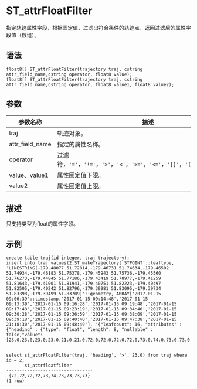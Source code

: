 # ST\_attrFloatFilter

指定轨迹属性字段，根据固定值，过滤出符合条件的轨迹点，返回过滤后的属性字段值（数组）。

## 语法

```
float8[] ST_attrFloatFilter(trajectory traj, cstring attr_field_name,cstring operator, float8 value);
float8[] ST_attrFloatFilter(trajectory traj, cstring attr_field_name,cstring operator, float8 value1, float8 value2);
```

## 参数

|参数名称|描述|
|----|--|
|traj|轨迹对象。|
|attr\_field\_name|指定的属性名称。|
|operator|过滤符，`'='`，`'!='`，`'>'`，`'<'`，`'>='`，`'<='`，`'[]'`，`'(]'`，`'[)'`，`'()'`。|
|value、value1|属性固定值下限。|
|value2|属性固定值上限。|

## 描述

只支持类型为float的属性字段。

## 示例

```
create table traj(id integer, traj trajectory);
insert into traj values(2,ST_makeTrajectory('STPOINT'::leaftype, 'LINESTRING(-179.48077 51.72814,-179.46731 51.74634,-179.46502 51.74934,-179.46183 51.75378,-179.45943 51.75736,-179.45560 51.76273,-179.44845 51.77186,-179.43419 51.78977,-179.41259 51.81643,-179.41001 51.81941,-179.40751 51.82223,-179.40497 51.82505,-179.40242 51.82796,-179.39981 51.83095,-179.39734 51.83398,-179.39499 51.83709)'::geometry, ARRAY['2017-01-15 09:06:39'::timestamp,'2017-01-15 09:14:48','2017-01-15 09:13:39','2017-01-15 09:16:28','2017-01-15 09:19:48','2017-01-15 09:17:48','2017-01-15 09:23:19','2017-01-15 09:34:40','2017-01-15 09:30:28','2017-01-15 09:36:59','2017-01-15 09:38:09','2017-01-15 09:39:18','2017-01-15 09:40:40','2017-01-15 09:47:38','2017-01-15 21:18:30','2017-01-15 09:48:49'], '{"leafcount": 16, "attributes" : {"heading" : {"type": "float", "length": 8, "nullable" : false,"value":[23.0,23.0,23.0,23.0,21.0,21.0,72.0,72.0,72.0,72.0,73.0,74.0,73.0,73.0,73.0,73.0]}}}'));


select st_attrFloatFilter(traj, 'heading', '>', 23.0) from traj where id = 2;
       st_attrfloatfilter        
---------------------------------
 {72,72,72,72,73,74,73,73,73,73}
(1 row)
```

